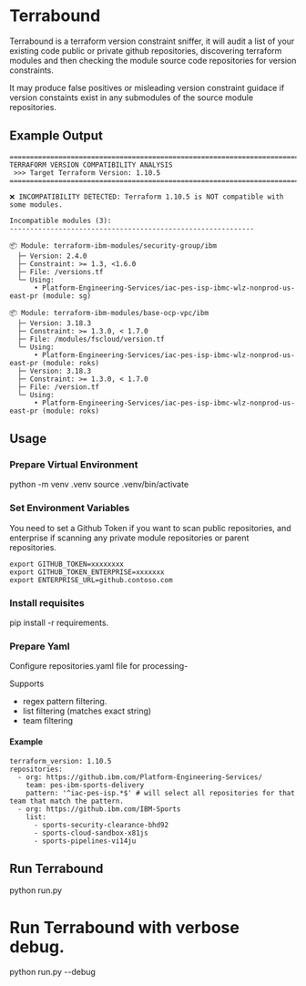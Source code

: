 # Terrabound
Terrabound is a terraform version constraint sniffer, it will audit a list of your existing code public or private github repositories, discovering terraform modules and then checking the module source code repositories for version constraints.

It may produce false positives or misleading version constraint guidace if version constaints exist in any submodules of the source module repositories.

## Example Output
````
================================================================================
TERRAFORM VERSION COMPATIBILITY ANALYSIS
 >>> Target Terraform Version: 1.10.5
================================================================================

❌ INCOMPATIBILITY DETECTED: Terraform 1.10.5 is NOT compatible with some modules.

Incompatible modules (3):
------------------------------------------------------------

📦 Module: terraform-ibm-modules/security-group/ibm
  ├─ Version: 2.4.0
  ├─ Constraint: >= 1.3, <1.6.0
  ├─ File: /versions.tf
  └─ Using:
      • Platform-Engineering-Services/iac-pes-isp-ibmc-wlz-nonprod-us-east-pr (module: sg)

📦 Module: terraform-ibm-modules/base-ocp-vpc/ibm
  ├─ Version: 3.18.3
  ├─ Constraint: >= 1.3.0, < 1.7.0
  ├─ File: /modules/fscloud/version.tf
  └─ Using:
      • Platform-Engineering-Services/iac-pes-isp-ibmc-wlz-nonprod-us-east-pr (module: roks)
  ├─ Version: 3.18.3
  ├─ Constraint: >= 1.3.0, < 1.7.0
  ├─ File: /version.tf
  └─ Using:
      • Platform-Engineering-Services/iac-pes-isp-ibmc-wlz-nonprod-us-east-pr (module: roks)
````

## Usage
### Prepare Virtual Environment
python -m venv .venv
source .venv/bin/activate

### Set Environment Variables
You need to set a Github Token if you want to scan public repositories, and enterprise if scanning any private module repositories or parent repositories.

```
export GITHUB_TOKEN=xxxxxxxx
export GITHUB_TOKEN_ENTERPRISE=xxxxxxx
export ENTERPRISE_URL=github.contoso.com
```

### Install requisites
pip install -r requirements.

### Prepare Yaml
Configure repositories.yaml file for processing-

Supports
- regex pattern filtering.
- list filtering (matches exact string)
- team filtering

#### Example 
```
terraform_version: 1.10.5
repositories:
  - org: https://github.ibm.com/Platform-Engineering-Services/
    team: pes-ibm-sports-delivery
    pattern: '^iac-pes-isp.*$' # will select all repositories for that team that match the pattern.
  - org: https://github.ibm.com/IBM-Sports
    list: 
      - sports-security-clearance-bhd92
      - sports-cloud-sandbox-x81js
      - sports-pipelines-vi14ju
```

## Run Terrabound
python run.py

# Run Terrabound with verbose debug.
python run.py --debug